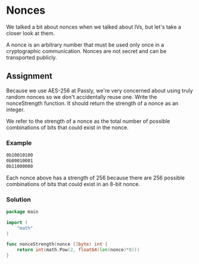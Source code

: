 # Nonces

We talked a bit about nonces when we talked about IVs, but let's take a closer look at them.

A nonce is an arbitrary number that must be used only once in a cryptographic communication. Nonces are not secret and can be transported publicly.

## Assignment

Because we use AES-256 at Passly, we're very concerned about using truly random nonces so we don't accidentally reuse one. Write the nonceStrength function. It should return the strength of a nonce as an integer.

We refer to the strength of a nonce as the total number of possible combinations of bits that could exist in the nonce.

### Example

```txt
0b10010100
0b00010001
0b11000000
```

Each nonce above has a strength of 256 because there are 256 possible combinations of bits that could exist in an 8-bit nonce.

### Solution

```go
package main

import (
	"math"
)

func nonceStrength(nonce []byte) int {
	return int(math.Pow(2, float64(len(nonce)*8)))
}
```
